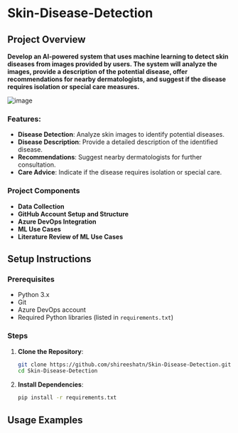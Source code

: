 # Skin-Disease-Detection

## **Project Overview** ##
**Develop an AI-powered system that uses machine learning to detect skin diseases from images provided by users. The system will analyze the images, provide a description of the potential disease, offer recommendations for nearby dermatologists, and suggest if the disease requires isolation or special care measures.**

![image](https://github.com/shireeshatn/Skin-Disease-Detection/assets/146500562/574580d0-7045-4505-b1b8-b1f8685e41d3)

### Features:
- **Disease Detection**: Analyze skin images to identify potential diseases.
- **Disease Description**: Provide a detailed description of the identified disease.
- **Recommendations**: Suggest nearby dermatologists for further consultation.
- **Care Advice**: Indicate if the disease requires isolation or special care.

### Project Components
- **Data Collection**
- **GitHub Account Setup and Structure**
- **Azure DevOps Integration**
- **ML Use Cases**
- **Literature Review of ML Use Cases**

## Setup Instructions

### Prerequisites
- Python 3.x
- Git
- Azure DevOps account
- Required Python libraries (listed in `requirements.txt`)

### Steps

1. **Clone the Repository**:
    ```bash
    git clone https://github.com/shireeshatn/Skin-Disease-Detection.git
    cd Skin-Disease-Detection
    ```

2. **Install Dependencies**:
    ```bash
    pip install -r requirements.txt
    ```

## Usage Examples
